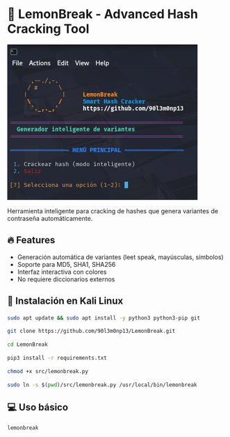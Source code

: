 # 🍋 LemonBreak - Advanced Hash Cracking Tool

![imagen](https://github.com/90l3m0np13/LemonBreak/blob/main/docs/App.png)

Herramienta inteligente para cracking de hashes que genera variantes de contraseña automáticamente.

## 🔥 Features
- Generación automática de variantes (leet speak, mayúsculas, símbolos)
- Soporte para MD5, SHA1, SHA256
- Interfaz interactiva con colores
- No requiere diccionarios externos

## 🚀 Instalación en Kali Linux
```bash
sudo apt update && sudo apt install -y python3 python3-pip git
````
```bash
git clone https://github.com/90l3m0np13/LemonBreak.git
````
```bash
cd LemonBreak
````
```bash
pip3 install -r requirements.txt
````
```bash
chmod +x src/lemonbreak.py
````
```bash
sudo ln -s $(pwd)/src/lemonbreak.py /usr/local/bin/lemonbreak
```

## 💻 Uso básico
```bash
lemonbreak
```
